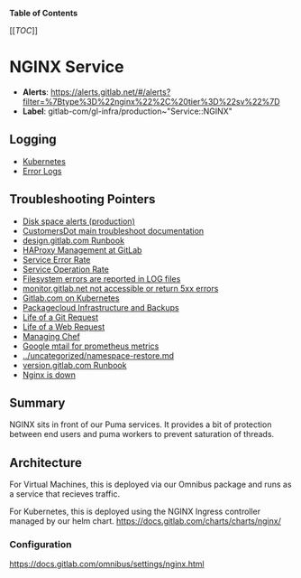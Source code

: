 <!-- MARKER: do not edit this section directly. Edit services/service-catalog.yml then run scripts/generate-docs -->

**Table of Contents**

[[_TOC_]]

# NGINX Service

* **Alerts**: <https://alerts.gitlab.net/#/alerts?filter=%7Btype%3D%22nginx%22%2C%20tier%3D%22sv%22%7D>
* **Label**: gitlab-com/gl-infra/production~"Service::NGINX"

## Logging

* [Kubernetes](https://log.gprd.gitlab.net/goto/88eab835042a07b213b8c7f24213d5bf)
* [Error Logs](https://cloudlogging.app.goo.gl/neeqq5jQEKWsxZRx8)

## Troubleshooting Pointers

* [Disk space alerts (production)](../customersdot/disk-space.md)
* [CustomersDot main troubleshoot documentation](../customersdot/overview.md)
* [design.gitlab.com Runbook](../design/design-gitlab-com.md)
* [HAProxy Management at GitLab](../frontend/haproxy.md)
* [Service Error Rate](../monitoring/definition-service-error-rate.md)
* [Service Operation Rate](../monitoring/definition-service-ops-rate.md)
* [Filesystem errors are reported in LOG files](../monitoring/filesystem_alerts.md)
* [monitor.gitlab.net not accessible or return 5xx errors](../monitoring/monitor-gitlab-net-not-accessible.md)
* [Gitlab.com on Kubernetes](../onboarding/gitlab.com_on_k8s.md)
* [Packagecloud Infrastructure and Backups](../packagecloud/infrastructure.md)
* [Life of a Git Request](../tutorials/overview_life_of_a_git_request.md)
* [Life of a Web Request](../tutorials/overview_life_of_a_web_request.md)
* [Managing Chef](../uncategorized/manage-chef.md)
* [Google mtail for prometheus metrics](../uncategorized/mtail.md)
* [../uncategorized/namespace-restore.md](../uncategorized/namespace-restore.md)
* [version.gitlab.com Runbook](../version/version-gitlab-com.md)
* [Nginx is down](../web/nginx-is-down.md)
<!-- END_MARKER -->

## Summary

NGINX sits in front of our Puma services.  It provides a bit of protection
between end users and puma workers to prevent saturation of threads.

## Architecture

For Virtual Machines, this is deployed via our Omnibus package and runs as a
service that recieves traffic.

For Kubernetes, this is deployed using the NGINX Ingress controller managed by
our helm chart.  <https://docs.gitlab.com/charts/charts/nginx/>

### Configuration

<https://docs.gitlab.com/omnibus/settings/nginx.html>

<!-- ## Performance -->

<!-- ## Scalability -->

<!-- ## Availability -->

<!-- ## Durability -->

<!-- ## Security/Compliance -->

<!-- ## Monitoring/Alerting -->

<!-- ## Links to further Documentation -->
